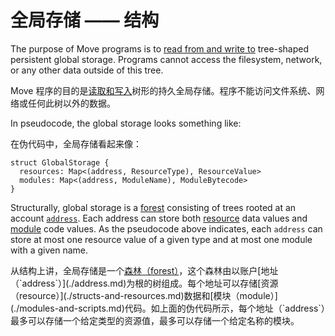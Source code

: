 # 全局存储 —— 结构

The purpose of Move programs is to [read from and write to](./global-storage-operators.md) tree-shaped persistent global storage. Programs cannot access the filesystem, network, or any other data outside of this tree.

Move 程序的目的是[读取和写入](./global-storage-operators.md)树形的持久全局存储。程序不能访问文件系统、网络或任何此树以外的数据。

In pseudocode, the global storage looks something like:

在伪代码中，全局存储看起来像：

```move
struct GlobalStorage {
  resources: Map<(address, ResourceType), ResourceValue>
  modules: Map<(address, ModuleName), ModuleBytecode>
}
```

Structurally, global storage is a [forest](https://en.wikipedia.org/wiki/Tree_(graph_theory)) consisting of trees rooted at an account [`address`](./address.md). Each address can store both [resource](./structs-and-resources.md) data values and [module](./modules-and-scripts.md) code values. As the pseudocode above indicates, each `address` can store at most one resource value of a given type and at most one module with a given name.

从结构上讲，全局存储是一个[森林（forest）](https://en.wikipedia.org/wiki/Tree_(graph_theory))，这个森林由以账户[地址（`address`）](./address.md)为根的树组成。每个地址可以存储[资源（resource）](./structs-and-resources.md)数据和[模块（module）](./modules-and-scripts.md)代码。如上面的伪代码所示，每个地址（`address`）最多可以存储一个给定类型的资源值，最多可以存储一个给定名称的模块。
